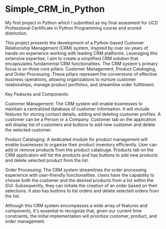 # Simple_CRM_in_Python
My first project in Python which I submitted as my final assesment for UCD Professional Certificate in Python Programming course and scored distinction.

This project presents the development of a Python-based Customer Relationship Management (CRM) system, inspired by over six years of hands-on experience working with leading CRM platforms. Leveraging this extensive expertise, I aim to create a simplified CRM solution that encapsulates fundamental CRM functionalities. The CRM system's primary focus is on three core pillars: Customer Management, Product Cataloging, and Order Processing. These pillars represent the cornerstone of effective business operations, allowing organizations to nurture customer relationships, manage product portfolios, and streamline order fulfillment.

Key Features and Components:

Customer Management: The CRM system will enable businesses to maintain a centralized database of customer information. It will include features for storing contact details, adding and deleting customer profiles. A customer can be a Person or a Company. Customer tab on the application will display list of customers and buttons to add new customer and delete the selected customer.

Product Cataloging: A dedicated module for product management will enable businesses to organize their product inventory efficiently. User can add or remove products from the product catalouge. Products tab on the CRM application will list the products and has buttons to add new products and delete selected product from the list.

Order Processing: The CRM system streamlines the order processing experience with user-friendly functionalities. Users have the capability to choose both the customer and the desired products from a list within the GUI. Subsequently, they can initiate the creation of an order based on their selections. It also has buttons to list orders and delete selected orders from the list.

Although this CRM system encompasses a wide array of features and components, it's essential to recognize that, given our current time constraints, the initial implementation will prioritize customer, product, and order management.

